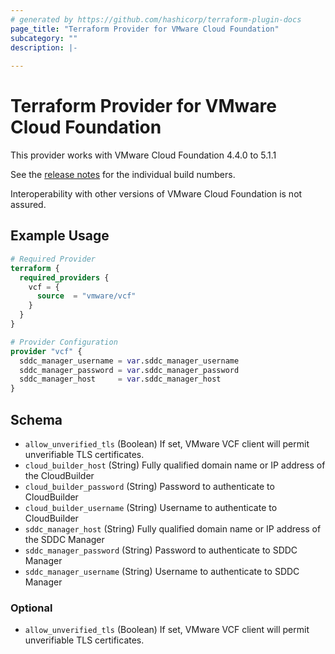 ```yaml
---
# generated by https://github.com/hashicorp/terraform-plugin-docs
page_title: "Terraform Provider for VMware Cloud Foundation"
subcategory: ""
description: |-
  
---
```


# Terraform Provider for VMware Cloud Foundation

This provider works with VMware Cloud Foundation 4.4.0 to 5.1.1

See the [release notes](https://docs.vmware.com/en/VMware-Cloud-Foundation/5.0/rn/vmware-cloud-foundation-50-release-notes/index.html) for the individual build numbers.

Interoperability with other versions of VMware Cloud Foundation is not assured.

## Example Usage

```terraform
# Required Provider
terraform {
  required_providers {
    vcf = {
      source  = "vmware/vcf"
    }
  }
}

# Provider Configuration
provider "vcf" {
  sddc_manager_username = var.sddc_manager_username
  sddc_manager_password = var.sddc_manager_password
  sddc_manager_host     = var.sddc_manager_host
}
```

<!-- schema generated by tfplugindocs -->
## Schema


- `allow_unverified_tls` (Boolean) If set, VMware VCF client will permit unverifiable TLS certificates.
- `cloud_builder_host` (String) Fully qualified domain name or IP address of the CloudBuilder
- `cloud_builder_password` (String) Password to authenticate to CloudBuilder
- `cloud_builder_username` (String) Username to authenticate to CloudBuilder
- `sddc_manager_host` (String) Fully qualified domain name or IP address of the SDDC Manager
- `sddc_manager_password` (String) Password to authenticate to SDDC Manager
- `sddc_manager_username` (String) Username to authenticate to SDDC Manager

### Optional

- `allow_unverified_tls` (Boolean) If set, VMware VCF client will permit unverifiable TLS certificates.

